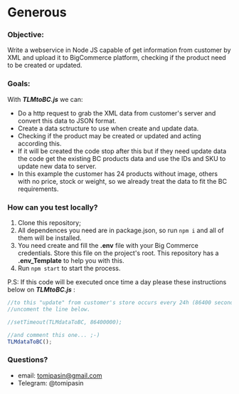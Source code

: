 # Generous

### Objective:
Write a webservice in Node JS capable of get information from customer by XML and upload it to BigCommerce platform, checking if the product need to be created or updated.

### Goals:
With __*TLMtoBC.js*__ we can:
* Do a http request to grab the XML data from customer's server and convert this data to JSON format. 
* Create a data sctructure to use when create and update data. 
* Checking if the product may be created or updated and acting according this.
* If it will be created the code stop after this but if they need update data the code get the existing BC products data and use the IDs and SKU to update new data to server. 
* In this example the customer has 24 products without image, others with no price, stock or weight, so we already treat the data to fit the BC requirements.

### How can you test locally?
1. Clone this repository;
2. All dependences you need are in package.json, so run `npm i` and all of them will be installed.
3. You need create and fill the __.env__ file with your Big Commerce credentials. Store this file on the project's root. 
This repository has a __.env_Template__ to help you with this. 
4. Run `npm start` to start the process. 

P.S: If this code will be executed once time a day please these instructions below on __*TLMtoBC.js*__ :

```javascript
//to this "update" from customer's store occurs every 24h (86400 seconds) please
//uncoment the line below.

//setTimeout(TLMdataToBC, 86400000);

//and comment this one... ;-)
TLMdataToBC();

```

### Questions?
* email: tomipasin@gmail.com 
* Telegram: @tomipasin


